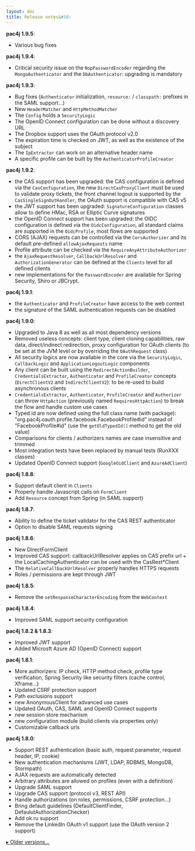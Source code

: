 ```yaml
---
layout: doc
title: Release notes&#58;
---
```


**pac4j 1.9.5**:

- Various bug fixes

**pac4j 1.9.4**:

- Critical security issue on the `NopPasswordEncoder` regarding the `MongoAuthenticator` and the `DbAuthenticator`: upgrading is mandatory

**pac4j 1.9.3**:

- Bug fixes (`Authenticator` initialization, `resource:` / `classpath:` prefixes in the SAML support...)
- New `HeaderMatcher` and `HttpMethodMatcher`
- The `Config` holds a `SecurityLogic`
- The OpenID Connect configuration can be done without a discovery URL
- The Dropbox support uses the OAuth protocol v2.0
- The expiration time is checked on JWT, as well as the existence of the subject
- The `IpExtractor` can work on an alternative header name
- A specific profile can be built by the `AuthenticatorProfileCreator`

**pac4j 1.9.2**:

- the CAS support has been upgraded: the CAS configuration is defined via the `CasConfiguration`, the new `DirectCasProxyClient` must be used to validate proxy tickets, the front channel logout is supported by the `CasSingleSignOutHandler`, the OAuth support is compatible with CAS v5
- the JWT support has been upgraded: `SignatureConfiguration` classes allow to define HMac, RSA or Elliptic Curve signatures
- the OpenID Connect support has been upgraded: the OIDC configuration is defined via the `OidcConfiguration`, all standard claims are supported in the `OidcProfile`, most flows are supported
- CORS (AJAX) requests can be controlled via the `CorsAuthorizer` and its default pre-defined `allowAjaxRequests` name
- Profile attribute can be checked via the `RequireAnyAttributeAuthorizer`
- the `AjaxRequestResolver`,  `CallbackUrlResolver` and `AuthorizationGenerator` can be defined at the `Clients` level for all defined clients
- new implementations for the `PasswordEncoder` are available for Spring Security, Shiro or JBCrypt.

**pac4j 1.9.1**:

- the `Authenticator` and `ProfileCreator` have access to the web context
- the signature of the SAML authentication requests can be disabled

**pac4j 1.9.0**:

- Upgraded to Java 8 as well as all most dependency versions
- Removed useless concepts: client type, client cloning capabilities, raw data, direct/indirect redirection, proxy configuration for OAuth clients (to be set at the JVM level or by overriding the `OAuthRequest` class)
- All security logics are now available in the core via the `SecurityLogic`, `CallbackLogic` and `ApplicationLogoutLogic` components
- Any client can be built using the `RedirectActionBuilder`, `CredentialsExtractor`, `Authenticator` and `ProfileCreator` concepts (`DirectClientV2` and `IndirectClientV2`): to be re-used to build asynchronous clients
- `CredentialsExtractor`, `Authenticator`, `ProfileCreator` and `Authorizer` can throw `HttpAction` (previously named `RequiresHttpAction`) to break the flow and handle custom use cases
- Typed id are now defined using the full class name (with package): "org.pac4j.oauth.profile.facebook.FacebookProfile#id" instead of "FacebookProfile#id" (use the `getOldTypedId()` method to get the old value)
- Comparisons for clients / authorizers names are case insensitive and trimmed
- Most integration tests have been replaced by manual tests (RunXXX classes)
- Updated OpenID Connect support (`GoogleOidClient` and `AzureAdClient`)

**pac4j 1.8.8**:

- Support default client in `Clients`
- Properly handle Javascript calls on `FormClient`
- Add `Resource` concept from Spring (in SAML support)

**pac4j 1.8.7**:

- Ability to define the ticket validator for the CAS REST authenticator
- Option to disable SAML requests signing

**pac4j 1.8.6**:

- New DirectFormClient
- Improved CAS support: callbackUrlResolver applies on CAS prefix url + the LocalCachingAuthenticator can be used with the CasRest*Client
- The `RelativeCallbackUrlResolver` properly handles HTTPS requests
- Roles / permissions are kept through JWT

**pac4j 1.8.5**:

- Remove the `setResponseCharacterEncoding` from the `WebContext`

**pac4j 1.8.4**:

- Improved SAML support security configuration

**pac4j 1.8.2 & 1.8.3**:

- Improved JWT support
- Added Microsft Azure AD (OpenID Connect) support

**pac4j 1.8.1**:

- More authorizers: IP check, HTTP method check, profile type verification, Spring Security like security filters (cache control, Xframe...)
- Updated CSRF protection support
- Path exclusions support
- new AnonymousClient for advanced use cases
- Updated OAuth, CAS, SAML and OpenID Connect supports
- new session store mechanism
- new configuration module (build clients via properties only)
- Customizable callback urls

**pac4j 1.8.0**:

- Support REST authentication (basic auth, request parameter, request header, IP, cookie)
- New authentication mechanisms (JWT, LDAP, RDBMS, MongoDB, Stormpath)
- AJAX requests are automatically detected
- Arbitrary attributes are allowed on profiles (even with a definition)
- Upgrade SAML support
- Upgrade CAS support (protocol v3, REST API)
- Handle authorizations (on roles, permissions, CSRF protection...)
- Bring default guidelines (DefaultClientFinder, DefaulutAuthorizationChecker)
- Add ok.ru support
- Remove the LinkedIn OAuth v1 support (use the OAuth version 2 support)

[&#9656; Older versions...](release-notes-older.html)

